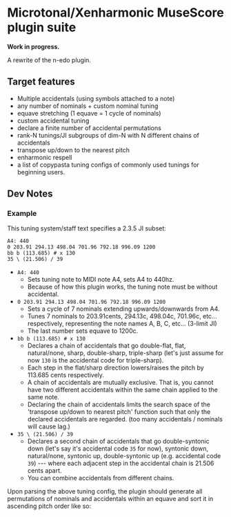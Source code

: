# Microtonal/Xenharmonic MuseScore plugin suite

**Work in progress.**

A rewrite of the n-edo plugin.

## Target features

- Multiple accidentals (using symbols attached to a note)
- any number of nominals + custom nominal tuning
- equave stretching (1 equave = 1 cycle of nominals)
- custom accidental tuning
- declare a finite number of accidental permutations
- rank-N tunings/JI subgroups of dim-N with N different chains of accidentals
- transpose up/down to the nearest pitch
- enharmonic respell
- a list of copypasta tuning configs of commonly used tunings for beginning users.

## Dev Notes

### Example

This tuning system/staff text specifies a 2.3.5 JI subset:

```
A4: 440
0 203.91 294.13 498.04 701.96 792.18 996.09 1200
bb b (113.685) # x 130
35 \ (21.506) / 39
```

- `A4: 440`
  - Sets tuning note to MIDI note A4, sets A4 to 440hz.
  - Because of how this plugin works, the tuning note must be without accidental.
- `0 203.91 294.13 498.04 701.96 792.18 996.09 1200`
  - Sets a cycle of 7 nominals extending upwards/downwards from A4.
  - Tunes 7 nominals to 203.91cents, 294.13c, 498.04c, 701.96c, etc... respectively, representing the note names A, B, C, etc... (3-limit JI)
  - The last number sets equave to 1200c.
- `bb b (113.685) # x 130`
  - Declares a chain of accidentals that go double-flat, flat, natural/none, sharp, double-sharp, triple-sharp (let's just assume for now `130` is the accidental code for triple-sharp).
  - Each step in the flat/sharp direction lowers/raises the pitch by 113.685 cents respectively.
  - A chain of accidentals are mutually exclusive. That is, you cannot have two different accidentals within the same chain applied to the same note.
  - Declaring the chain of accidentals limits the search space of the 'transpose up/down to nearest pitch' function such that only the declared accidentals are regarded. (too many accidentals / nominals will cause lag.)
- `35 \ (21.506) / 39`
  - Declares a second chain of accidentals that go double-syntonic down (let's say it's accidental code `35` for now), syntonic down, natural/none, syntonic up, double-syntonic up (e.g. accidental code `39`) --- where each adjacent step in the accidental chain is 21.506 cents apart.
  - You can combine accidentals from different chains.

Upon parsing the above tuning config, the plugin should generate all permutations of nominals and accidentals within an equave and sort it in ascending pitch order like so:

